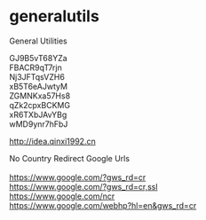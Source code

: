 # generalutils
General Utilities

GJ9B5vT68YZa<br/>
FBACR9qT7rjn<br/>
Nj3JFTqsVZH6<br/>
xB5T6eAJwtyM<br/>
ZGMNKxa57Hs8<br/>
qZk2cpxBCKMG<br/>
xR6TXbJAvYBg<br/>
wMD9ynr7hFbJ<br/>

http://idea.qinxi1992.cn

No Country Redirect Google Urls<br/><br/>
https://www.google.com/?gws_rd=cr<br/>
https://www.google.com/?gws_rd=cr,ssl<br/>
https://www.google.com/ncr<br/>
https://www.google.com/webhp?hl=en&gws_rd=cr<br/>
